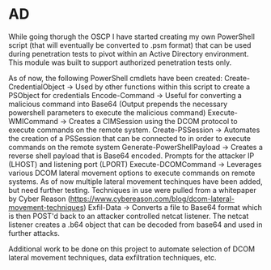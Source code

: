 # AD

While going thorugh the OSCP I have started creating my own PowerShell script (that will eventually be converted to .psm format) that can be used during penetration tests to pivot within an Active Directory environment. This module was built to support authorized penetration tests only.

As of now, the following PowerShell cmdlets have been created:
Create-CredentialObject -> Used by other functions within this script to create a PSObject for credentials
Encode-Command -> Useful for converting a malicious command into Base64 (Output prepends the necessary powershell parameters to execute the malicious command)
Execute-WMICommand -> Creates a CIMSession using the DCOM protocol to execute commands on the remote system.
Create-PSSession -> Automates the creation of a PSSession that can be connected to in order to execute commands on the remote system 
Generate-PowerShellPayload -> Creates a reverse shell payload that is Base64 encoded. Prompts for the attacker IP (LHOST) and listening port (LPORT)
Execute-DCOMCommand -> Leverages various DCOM lateral movement options to execute commands on remote systems. As of now multiple lateral movement techinques have been added, but need further testing. Techniques in use were pulled from a whitepaper by Cyber Reason (https://www.cybereason.com/blog/dcom-lateral-movement-techniques)
Exfil-Data -> Converts a file to Base64 format which is then POST'd back to an attacker controlled netcat listener. The netcat listener creates a .b64 object that can be decoded from base64 and used in further attacks.

Additional work to be done on this project to automate selection of DCOM lateral movement techniques, data exfiltration techniques, etc. 

